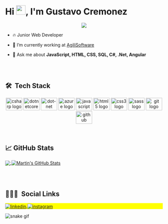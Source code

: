 <div align="center">
<h1 align="left">Hi <img src="https://raw.githubusercontent.com/MartinHeinz/MartinHeinz/master/wave.gif" width="30px" height="30px" />, I'm Gustavo Cremonez</h1>

  <img src="https://profile-counter.glitch.me/GustavoCremonez/count.svg?"  />
</div>

- 🔥 Junior Web Developer 

- 🔭 I’m currently working at [AgiliSoftware](https://www.agili.com.br/)

- 💬 Ask me about **JavaScript, HTML, CSS, SQL, C#, .Net, Angular**


<br><br>

## 🛠 &nbsp;Tech Stack

<div align="center">
  <img src="https://cdn.jsdelivr.net/gh/devicons/devicon/icons/csharp/csharp-original.svg" height="40" width="52" alt="csharp logo"  />
  <img src="https://cdn.jsdelivr.net/gh/devicons/devicon/icons/dotnetcore/dotnetcore-original.svg" height="40" width="52" alt="dotnetcore logo"  />
  <img src="https://cdn.jsdelivr.net/gh/devicons/devicon/icons/dot-net/dot-net-original.svg" height="40" width="52" alt="dot-net logo"  />
  <img src="https://cdn.jsdelivr.net/gh/devicons/devicon/icons/azure/azure-original.svg" height="40" width="52" alt="azure logo"  />
  <img src="https://cdn.jsdelivr.net/gh/devicons/devicon/icons/javascript/javascript-original.svg" height="40" width="52" alt="javascript logo"  />
  <img src="https://cdn.jsdelivr.net/gh/devicons/devicon/icons/html5/html5-original.svg" height="40" width="52" alt="html5 logo"  />
  <img src="https://cdn.jsdelivr.net/gh/devicons/devicon/icons/css3/css3-original.svg" height="40" width="52" alt="css3 logo"  />
  <img src="https://cdn.jsdelivr.net/gh/devicons/devicon/icons/sass/sass-original.svg" height="40" width="52" alt="sass logo"  />
  <img src="https://cdn.jsdelivr.net/gh/devicons/devicon/icons/git/git-original.svg" height="40" width="52" alt="git logo"  />
  <img src="https://cdn.jsdelivr.net/gh/devicons/devicon/icons/github/github-original.svg" height="40" width="52" alt="github logo"  />
</div>
<br><br>

## &#x1f4c8; GitHub Stats

<a href="https://github.com/GustavoCremonez/GustavoCremonez">
  <img align="center" src="https://github-readme-stats.vercel.app/api/top-langs/?username=GustavoCremonez&hide=java,html,tex&title_color=ffffff&text_color=c9cacc&icon_color=2bbc8a&bg_color=1d1f21&langs_count=3" />
</a>
<a href="https://github.com/GustavoCremonez/GustavoCremonez">
  <img align="center" src="https://github-readme-stats.vercel.app/api?username=GustavoCremonez&show_icons=true&line_height=27&count_private=true&title_color=ffffff&text_color=c9cacc&icon_color=2bbc8a&bg_color=1d1f21" alt="Martin's GitHub Stats" />
</a>

<br><br>

## 👨🏽‍🦲 &nbsp;Social Links

<p align="left" style="background:yellow">
<a href="https://www.linkedin.com/in/gustavocremonez/" target="_blank">
  <img align="center" src="https://img.shields.io/badge/-GustavoCremonez-05122A?style=flat&logo=linkedin" alt="linkedin"/>
</a>
<a href="https://www.instagram.com/soarescremonez/" target="_blank">
 <img align="center" src="https://img.shields.io/badge/-GustavoCremonez-05122A?style=flat&logo=instagram" alt="instagram"/>
</a>
</p>

![snake gif](https://github.com/GustavoCremonez/GustavoCremonez/blob/output/github-contribution-grid-snake.svg)
